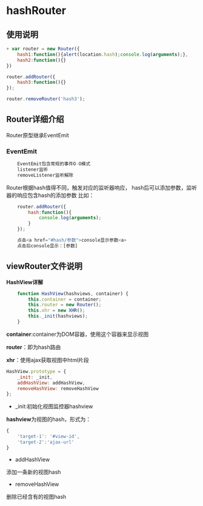 # hashRouter

## 使用说明

``` javascript
+ var router = new Router({
    hash1:function(){alert(location.hash);console.log(arguments);},
	hash2:function(){}
})

router.addRouter({
	hash3:function(){}
});

router.removeRouter('hash3');
``` 

## Router详细介绍

Router原型继承EventEmit

### EventEmit

```javascript
	EventEmit包含常规的事件O-O模式
	listener监听
	removeListener监听解除
```

Router根据hash值得不同，触发对应的监听器响应，
hash后可以添加参数，监听器的响应包含hash的添加参数
比如：
```javascript
	router.addRouter({
		hash:function(){
			console.log(arguments);
		}
	});

	点击<a href="#hash/参数">console显示参数<a>
	点击后console显示：[参数]
```
## viewRouter文件说明

**HashView详解**

```javascript
	function HashView(hashviews, container) {
	    this.container = container;
	    this.router = new Router();
	    this.xhr = new XHR();
	    this._init(hashviews);
	}
```
**container**:container为DOM容器，使用这个容器来显示视图

**router**：即为hash路由

**xhr**：使用ajax获取视图中html片段

```javascript
HashView.prototype = {
    _init: _init,
    addHashView: addHashView,
    removeHashView: removeHashView
};
```
+ _init:初始化视图监控器hashview

**hashview**为视图的hash，形式为：
```javascript
{
	'target-1': '#view-id',
	'target-2':'ajax-url'	
}
```
+ addHashView

添加一条新的视图hash
+ removeHashView

删除已经含有的视图hash